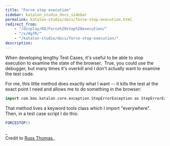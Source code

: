 ```yaml
---
title: "Force stop execution" 
sidebar: katalon_studio_docs_sidebar
permalink: katalon-studio/docs/force-stop-execution.html 
redirect_from:
    - "/display/KD/Force%20stop%20execution/"
    - "/x/HgfR/"
    - "/katalon-studio/docs/force-stop-execution/"
description: 
---
```

When developing lengthy Test Cases, it's useful to be able to stop execution to examine the state of the browser.  True, you could use the debugger, but many times it's overkill and I don't actually want to examine the test code.  
  
For me, this little method does exactly what I want -- it kills the test at the exact point I need and allows me to do something in the browser:

```groovy
import com.kms.katalon.core.exception.StepErrorException as StepErrorException...public class mytools {  static void FORCESTOP() {    throw new StepErrorException("FORCEDSTOP")  } ...}
```

That method lives a keyword tools class which I import "everywhere".  Then, in a test case script I do this:

```groovy
FORCESTOP()
```

_  
Credit to [Russ Thomas](https://forum.katalon.com/discussion/7482/tip-forcestop)_